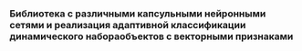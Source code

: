 ### Библиотека с различными капсульными нейронными сетями и реализация адаптивной классификации динамического набораобъектов с векторными признаками